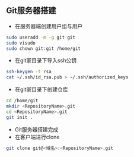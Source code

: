 ## Git服务器搭建
- 在服务器端创建用户组与用户
```sh
sudo useradd -m -g git git
sudo visudo
sudo chown git:git /home/git
```
- 在git家目录下导入ssh公钥
```sh
ssh-keygen -t rsa
cat ~/.ssh/id_rsa.pub > ~/.ssh/authorized_keys
```
- 在git家目录下创建仓库
```sh
cd /home/git
mkdir <RepositoryName>.git
cd <RepositoryName>.git
git init .
```
- Git服务器搭建完成
- 在客户端进行clone
```sh
git clone git@<域名>:<RepositoryName>.git
```
